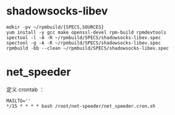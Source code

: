 
# shadowsocks-libev

    mdkir -pv ~/rpmbuild/{SPECS,SOURCES}
    yum install -y gcc make openssl-devel rpm-build rpmdevtools
    spectool -l -A -R ~/rpmbuild/SPECS/shadowsocks-libev.spec
    spectool -g -A -R ~/rpmbuild/SPECS/shadowsocks-libev.spec
    rpmbuild -bb --clean ~/rpmbuild/SPECS/shadowsocks-libev.spec

# net_speeder

定义 crontab ：

    MAILTO=''
    */15 * * * * bash /root/net-speeder/net_speeder.cron.sh

